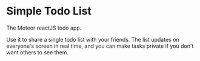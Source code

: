 # Simple Todo List

The Meteor reactJS todo app.

Use it to share a single todo list with your friends. The list updates on everyone's screen in real time, and you can make tasks private if you don't want others to see them.

